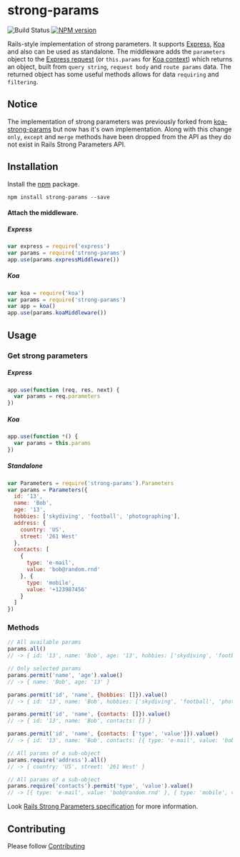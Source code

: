 # strong-params

![Build Status](https://travis-ci.org/ssowonny/strong-params.svg?branch=master)&nbsp;[![NPM version](https://badge.fury.io/js/strong-params.svg)](http://badge.fury.io/js/strong-params)

Rails-style implementation of strong parameters. It supports [Express](http://expressjs.com/), [Koa](https://github.com/koajs/koa) and also can be used as standalone. The middleware adds the `parameters` object to the [Express request](http://expressjs.com/4x/api.html#req) (or `this.params` for [Koa context](http://koajs.com/#context)) which returns an object, built from `query string`, `request body` and `route params` data. The returned object has some useful methods allows for data `requiring` and `filtering`.

## Notice

The implementation of strong parameters was previously forked from [koa-strong-params](https://github.com/xpepermint/koa-strong-params) but now has it's own implementation. Along with this change `only`, `except` and `merge` methods have been dropped from the API as they do not exist in Rails Strong Parameters API.

## Installation

Install the [npm](https://www.npmjs.org/package/strong-params) package.

```
npm install strong-params --save
```

#### Attach the middleware.

##### Express

```js
var express = require('express')
var params = require('strong-params')
app.use(params.expressMiddleware())
```

##### Koa

```js
var koa = require('koa')
var params = require('strong-params')
var app = koa()
app.use(params.koaMiddleware())
```

## Usage

### Get strong parameters

##### Express

```js
app.use(function (req, res, next) {
  var params = req.parameters
})
```

##### Koa

```js
app.use(function *() {
  var params = this.params
})
```

##### Standalone

```js
var Parameters = require('strong-params').Parameters
var params = Parameters({
  id: '13',
  name: 'Bob',
  age: '13',
  hobbies: ['skydiving', 'football', 'photographing'],
  address: {
    country: 'US',
    street: '261 West'
  },
  contacts: [
    {
      type: 'e-mail',
      value: 'bob@random.rnd'
    }, {
      type: 'mobile',
      value: '+123987456'
    }
  ]
})
```

### Methods

```js
// All available params
params.all()
// -> { id: '13', name: 'Bob', age: '13', hobbies: ['skydiving', 'football', 'photographing'], address: { country: 'US', street: '261 West' }, contacts: [{ type: 'e-mail', value: 'bob@random.rnd' }, { type: 'mobile', value: '+123987456' }] }

// Only selected params
params.permit('name', 'age').value()
// -> { name: 'Bob', age: '13' }

params.permit('id', 'name', {hobbies: []}).value()
// -> { id: '13', name: 'Bob', hobbies: ['skydiving', 'football', 'photographing'] }

params.permit('id', 'name', {contacts: []}).value()
// -> { id: '13', name: 'Bob', contacts: [] }

params.permit('id', 'name', {contacts: ['type', 'value']}).value()
// -> { id: '13', name: 'Bob', contacts: [{ type: 'e-mail', value: 'bob@random.rnd' }, { type: 'mobile', value: '+123987456' }] }

// All params of a sub-object
params.require('address').all()
// -> { country: 'US', street: '261 West' }

// All params of a sub-object
params.require('contacts').permit('type', 'value').value()
// -> [{ type: 'e-mail', value: 'bob@random.rnd' }, { type: 'mobile', value: '+123987456' }]
```

Look [Rails Strong Parameters specification](http://edgeguides.rubyonrails.org/action_controller_overview.html#strong-parameters) for more information.

## Contributing

Please follow [Contributing](./CONTRIBUTING.md)

